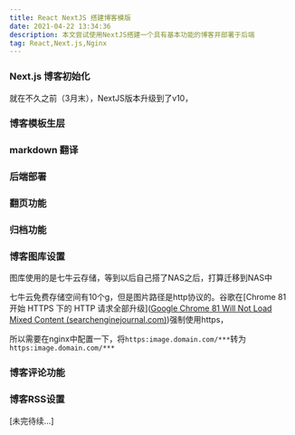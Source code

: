 ```yaml
---
title: React NextJS 搭建博客模版
date: 2021-04-22 13:34:36
description: 本文尝试使用NextJS搭建一个具有基本功能的博客并部署于后端
tag: React,Next.js,Nginx
---
```


### Next.js 博客初始化

就在不久之前（3月末），NextJS版本升级到了v10，

### 博客模板生层

### markdown 翻译

### 后端部署

### 翻页功能

### 归档功能

### 博客图库设置

图库使用的是七牛云存储，等到以后自己搭了NAS之后，打算迁移到NAS中

七牛云免费存储空间有10个g，但是图片路径是http协议的。谷歌在[Chrome 81 开始 HTTPS 下的 HTTP 请求全部升级]([Google Chrome 81 Will Not Load Mixed Content (searchenginejournal.com)](https://www.searchenginejournal.com/chrome-81-will-not-load-mixed-content/358298/))强制使用https，

所以需要在nginx中配置一下，将`https:image.domain.com/***`转为`https:image.domain.com/***`

### 博客评论功能

### 博客RSS设置

[未完待续...]